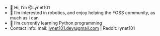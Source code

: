 - 👋 Hi, I’m @Lynet101
- 👀 I’m interested in robotics, and enjoy helping the FOSS community, as much as i can
- 🌱 I’m currently learning Python programming
- Contact info: mail: lynet101.dev@gmail.com | Reddit: lynet101

<!---
Lynet101/Lynet101 is a ✨ special ✨ repository because its `README.md` (this file) appears on your GitHub profile.
You can click the Preview link to take a look at your changes.
--->
